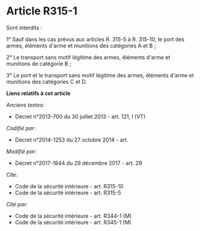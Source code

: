 # Article R315-1

Sont interdits : 

1° Sauf dans les cas prévus aux articles R. 315-5 à R. 315-10, le port des armes, éléments d'arme et munitions des catégories
A et B ; 

2° Le transport sans motif légitime des armes, éléments d'arme et munitions de catégorie B ; 

3° Le port et le transport sans motif légitime des armes, éléments d'arme et munitions des catégories C et D.

**Liens relatifs à cet article**

_Anciens textes_:

  - Décret n°2013-700 du 30 juillet 2013 - art. 121, I (VT)

_Codifié par_:

  - Décret n°2014-1253 du 27 octobre 2014 - art.

_Modifié par_:

  - Décret n°2017-1844 du 29 décembre 2017 - art. 29

_Cite_:

  - Code de la sécurité intérieure - art. R315-10
  - Code de la sécurité intérieure - art. R315-5

_Cité par_:

  - Code de la sécurité intérieure - art. R344-1 (M)
  - Code de la sécurité intérieure - art. R345-1 (M)
